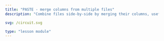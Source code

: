 ```yaml
---
title: "PASTE - merge columns from multiple files"
description: "Combine files side-by-side by merging their columns, useful for data aggregation."

svg: /circuit.svg

type: "lesson module"
---
```

